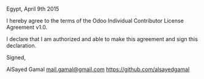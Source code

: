 Egypt, April 9th 2015

I hereby agree to the terms of the Odoo Individual Contributor License
Agreement v1.0.

I declare that I am authorized and able to make this agreement and sign this
declaration.

Signed,

AlSayed Gamal <mail.gamal@gmail.com> https://github.com/alsayedgamal
